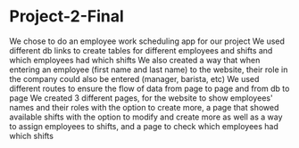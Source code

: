 # Project-2-Final
We chose to do an employee work scheduling app for our project
We used different db links to create tables for different employees and shifts and which employees had which shifts 
We also created a way that when entering an employee (first name and last name) to the website, their role in the company could also be entered (manager, barista, etc)
We used different routes to ensure the flow of data from page to page and from db to page 
We created 3 different pages, for the website to show employees' names and their roles with the option to create more, a page that showed available shifts with the option to modify and create more as well as a way to assign employees to shifts, and a page to check which employees had which shifts 